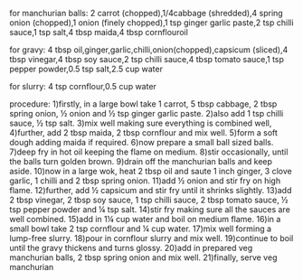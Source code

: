 for manchurian balls: 2 carrot (chopped),1/4cabbage (shredded),4 spring onion (chopped),1 onion (finely chopped),1 tsp ginger garlic paste,2 tsp chilli sauce,1 tsp salt,4 tbsp maida,4 tbsp cornflouroil

for gravy: 4 tbsp oil,ginger,garlic,chilli,onion(chopped),capsicum (sliced),4 tbsp vinegar,4 tbsp soy sauce,2 tsp chilli sauce,4 tbsp tomato sauce,1 tsp pepper powder,0.5 tsp salt,2.5 cup water

for slurry: 4 tsp cornflour,0.5 cup water

procedure: 1)firstly, in a large bowl take 1 carrot, 5 tbsp cabbage, 2 tbsp spring onion, ½ onion and ½ tsp ginger garlic paste. 
2)also add 1 tsp chilli sauce, ½ tsp salt. 
3)mix well making sure everything is combined well, 
4)further, add 2 tbsp maida, 2 tbsp cornflour and mix well.
5)form a soft dough adding maida if required. 
6)now prepare a small ball sized balls.
7)deep fry in hot oil keeping the flame on medium. 
8)stir occasionally, until the balls turn golden brown. 
9)drain off the manchurian balls and keep aside. 
10)now in a large wok, heat 2 tbsp oil and saute 1 inch ginger, 3 clove garlic, 1 chilli and 2 tbsp spring onion. 
11)add ½ onion and stir fry on high flame.
12)further, add ½ capsicum and stir fry until it shrinks slightly. 
13)add 2 tbsp vinegar, 2 tbsp soy sauce, 1 tsp chilli sauce, 2 tbsp tomato sauce, ½ tsp pepper powder and ¼ tsp salt. 
14)stir fry making sure all the sauces are well combined. 
15)add in 1¼ cup water and boil on medium flame. 
16)in a small bowl take 2 tsp cornflour and ¼ cup water. 
17)mix well forming a lump-free slurry. 
18)pour in cornflour slurry and mix well. 
19)continue to boil until the gravy thickens and turns glossy.
20)add in prepared veg manchurian balls, 2 tbsp spring onion and mix well. 
21)finally, serve veg manchurian
